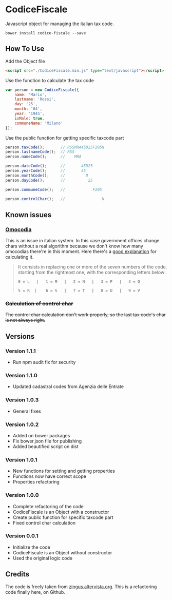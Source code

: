 # CodiceFiscale

Javascript object for managing the italian tax code.

```shell
bower install codice-fiscale --save
```

## How To Use

Add the Object file

```html
<script src="./CodiceFiscale.min.js" type="text/javascript"></script>
```

Use the function to calculate the tax code

```javascript
var person = new CodiceFiscale({
    name: 'Mario',
    lastname: 'Rossi',
    day: '25',
    month: '04',
    year: '1945',
    isMale: true,
    communeName: 'Milano'
});
```
Use the public function for getting specific taxcode part

```javascript
person.taxCode();       // RSSMRA45D25F205N
person.lastnameCode();  // RSS
person.nameCode();      //    MRA

person.dateCode();      //       45D25
person.yearCode();      //       45
person.monthCode();     //         D
person.dayCode();       //          25

person.communeCode();   //            F205

person.controlChar();   //                N
```

## Known issues

### [Omocodia](http://www.engyes.com/en/dic-content/omocodia)

This is an issue in italian system.
In this case government offices change chars without a real algorithm because we don't know how many omocodias there're in this moment.
Here there's a [good explanation](http://quifinanza.it/tasse/codice-fiscale-come-si-calcola-e-come-si-corregge-in-caso-di-omocodia/1708/) for calculating it.

> It consists in replacing one or more of the seven numbers of the code, starting from the rightmost one, with the corresponding letters below:
> 
> ```0 = L   |   1 = M   |   2 = N   |   3 = P   |   4 = Q ```
>
> ``` 5 = R  |    6 = S   |   7 = T   |   8 = U   |   9 = V ```


### ~~Calculation of control char~~

~~The control char calculation don't work properly, so the last tax code's char is not always right.~~

## Versions

### Version 1.1.1
* Run npm audit fix for security

### Version 1.1.0
* Updated cadastral codes from Agenzia delle Entrate

### Version 1.0.3
* General fixes

### Version 1.0.2
* Added on bower packages
* Fix bower.json file for publishing
* Added beautified script on dist

### Version 1.0.1

* New functions for setting and getting properties
* Functions now have correct scope
* Properties refactoring

### Version 1.0.0

* Complete refactoring of the code
* CodiceFiscale is an Object with a constructor
* Create public function for specific taxcode part
* Fixed control char calculation

### Version 0.0.1

* Initialize the code
* CodiceFiscale is an Object without constructor
* Used the original logic code

## Credits

The code is freely taken from [zingus.altervista.org](http://zingus.altervista.org/sof/cfisc-js/cfisc.html).
This is a refactoring code finally here, on Github.
